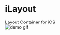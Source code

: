 iLayout
=======

Layout Container for iOS    
![demo gif](https://github.com/vipshop/iLayout/blob/master/iLayoutDemo.gif)